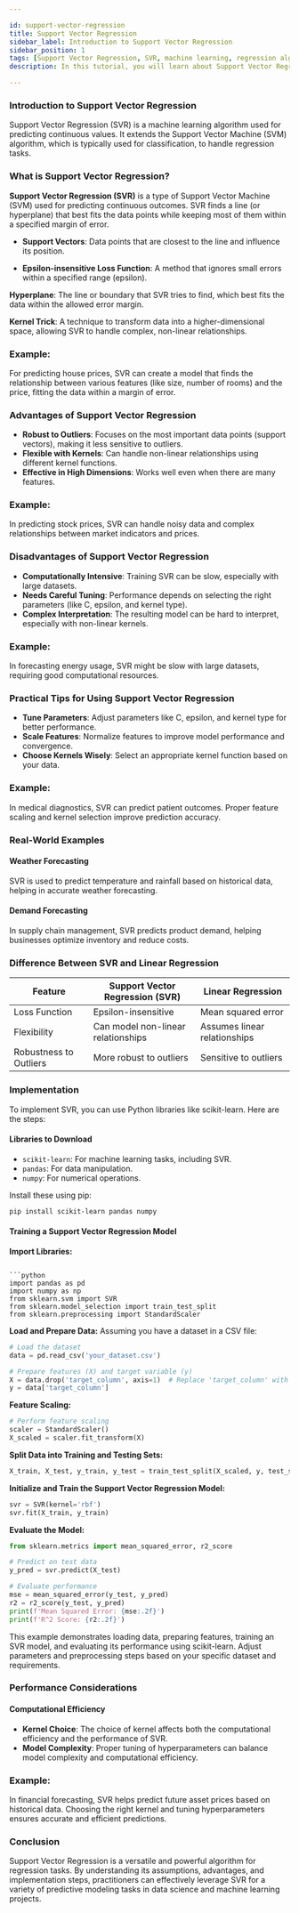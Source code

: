 ```yaml
---

id: support-vector-regression
title: Support Vector Regression
sidebar_label: Introduction to Support Vector Regression
sidebar_position: 1
tags: [Support Vector Regression, SVR, machine learning, regression algorithm, data analysis, data science, supervised learning, predictive modeling, feature importance]
description: In this tutorial, you will learn about Support Vector Regression (SVR), its importance, what SVR is, why learn SVR, how to use SVR, steps to start using SVR, and more.

---
```


### Introduction to Support Vector Regression
Support Vector Regression (SVR) is a machine learning algorithm used for predicting continuous values. It extends the Support Vector Machine (SVM) algorithm, which is typically used for classification, to handle regression tasks.

### What is Support Vector Regression?
**Support Vector Regression (SVR)** is a type of Support Vector Machine (SVM) used for predicting continuous outcomes. SVR finds a line (or hyperplane) that best fits the data points while keeping most of them within a specified margin of error.

- **Support Vectors**: Data points that are closest to the line and influence its position.

- **Epsilon-insensitive Loss Function**: A method that ignores small errors within a specified range (epsilon).

**Hyperplane**: The line or boundary that SVR tries to find, which best fits the data within the allowed error margin.

**Kernel Trick**: A technique to transform data into a higher-dimensional space, allowing SVR to handle complex, non-linear relationships.

### Example:
For predicting house prices, SVR can create a model that finds the relationship between various features (like size, number of rooms) and the price, fitting the data within a margin of error.

### Advantages of Support Vector Regression
- **Robust to Outliers**: Focuses on the most important data points (support vectors), making it less sensitive to outliers.
- **Flexible with Kernels**: Can handle non-linear relationships using different kernel functions.
- **Effective in High Dimensions**: Works well even when there are many features.

### Example:
In predicting stock prices, SVR can handle noisy data and complex relationships between market indicators and prices.

### Disadvantages of Support Vector Regression
- **Computationally Intensive**: Training SVR can be slow, especially with large datasets.
- **Needs Careful Tuning**: Performance depends on selecting the right parameters (like C, epsilon, and kernel type).
- **Complex Interpretation**: The resulting model can be hard to interpret, especially with non-linear kernels.

### Example:
In forecasting energy usage, SVR might be slow with large datasets, requiring good computational resources.

### Practical Tips for Using Support Vector Regression
- **Tune Parameters**: Adjust parameters like C, epsilon, and kernel type for better performance.
- **Scale Features**: Normalize features to improve model performance and convergence.
- **Choose Kernels Wisely**: Select an appropriate kernel function based on your data.

### Example:
In medical diagnostics, SVR can predict patient outcomes. Proper feature scaling and kernel selection improve prediction accuracy.

### Real-World Examples

#### Weather Forecasting
SVR is used to predict temperature and rainfall based on historical data, helping in accurate weather forecasting.

#### Demand Forecasting
In supply chain management, SVR predicts product demand, helping businesses optimize inventory and reduce costs.

### Difference Between SVR and Linear Regression
| Feature                         | Support Vector Regression (SVR) | Linear Regression |
|---------------------------------|---------------------------------|-------------------|
| Loss Function                   | Epsilon-insensitive             | Mean squared error |
| Flexibility                     | Can model non-linear relationships | Assumes linear relationships |
| Robustness to Outliers          | More robust to outliers         | Sensitive to outliers |

### Implementation
To implement SVR, you can use Python libraries like scikit-learn. Here are the steps:

#### Libraries to Download

- `scikit-learn`: For machine learning tasks, including SVR.
- `pandas`: For data manipulation.
- `numpy`: For numerical operations.

Install these using pip:

```bash
pip install scikit-learn pandas numpy
```

#### Training a Support Vector Regression Model

**Import Libraries:**

```

```python
import pandas as pd
import numpy as np
from sklearn.svm import SVR
from sklearn.model_selection import train_test_split
from sklearn.preprocessing import StandardScaler
```

**Load and Prepare Data:**
Assuming you have a dataset in a CSV file:

```python
# Load the dataset
data = pd.read_csv('your_dataset.csv')

# Prepare features (X) and target variable (y)
X = data.drop('target_column', axis=1)  # Replace 'target_column' with your target variable name
y = data['target_column']
```

**Feature Scaling:**

```python
# Perform feature scaling
scaler = StandardScaler()
X_scaled = scaler.fit_transform(X)
```

**Split Data into Training and Testing Sets:**

```python
X_train, X_test, y_train, y_test = train_test_split(X_scaled, y, test_size=0.2, random_state=42)
```

**Initialize and Train the Support Vector Regression Model:**

```python
svr = SVR(kernel='rbf')
svr.fit(X_train, y_train)
```

**Evaluate the Model:**

```python
from sklearn.metrics import mean_squared_error, r2_score

# Predict on test data
y_pred = svr.predict(X_test)

# Evaluate performance
mse = mean_squared_error(y_test, y_pred)
r2 = r2_score(y_test, y_pred)
print(f'Mean Squared Error: {mse:.2f}')
print(f'R^2 Score: {r2:.2f}')
```

This example demonstrates loading data, preparing features, training an SVR model, and evaluating its performance using scikit-learn. Adjust parameters and preprocessing steps based on your specific dataset and requirements.

### Performance Considerations

#### Computational Efficiency
- **Kernel Choice**: The choice of kernel affects both the computational efficiency and the performance of SVR.
- **Model Complexity**: Proper tuning of hyperparameters can balance model complexity and computational efficiency.

### Example:
In financial forecasting, SVR helps predict future asset prices based on historical data. Choosing the right kernel and tuning hyperparameters ensures accurate and efficient predictions.

### Conclusion
Support Vector Regression is a versatile and powerful algorithm for regression tasks. By understanding its assumptions, advantages, and implementation steps, practitioners can effectively leverage SVR for a variety of predictive modeling tasks in data science and machine learning projects.
